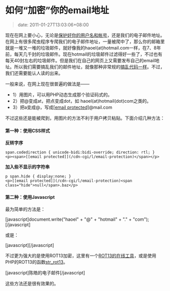 # 如何“加密”你的email地址
>date: 2011-01-27T13:03:06+08:00


现在在网上要小心，无论是[保护好你的用户名和帐号](https://coolshell.cn/articles/2428.html)，还是我们的电子邮件地址。在网上有很多爬虫程序专爬我们的电子邮件地址，一量被爬中了，那么你的邮箱里就是一堆又一堆的垃圾邮件，就好像我的haoel(at)hotmail.com一样，在7、8年前，每天几千封的垃圾邮件。现在hotmail的垃圾邮件过滤得好一些了，不过也有每天40封左右的垃圾邮件。但是我们在自己的网页上又需要发布自己的email地址。所以我们需要搞乱我们的邮件地址，就像那种非常规的[搞乱代码一样](/2009/%E5%A6%82%E4%BD%95%E5%8A%A0%E5%AF%86-%E6%B7%B7%E4%B9%B1C%E6%BA%90%E4%BB%A3%E7%A0%81.md)。不过，我们还需要能认人读的出来。


一般来说，在网上现在很普遍的做法是——


* 1）用图片，可以用PHP动态生成那个验证码式的。
* 2）把@变成at，把点变成dot，如 haoel(at)hotmail(dot)com之类的。
* 3）把a变成@，写成[[email protected]](/cdn-cgi/l/email-protection)@mail.com


不过这些还是能被爬到，用图片的方法不利于用户拷贝粘贴。下面介绍几种方法：


#### 第一种：使用CSS样式


**反转字序**



```
span.codedirection { unicode-bidi:bidi-override; direction: rtl; }
<p><span>[[email protected]](/cdn-cgi/l/email-protection)</span></p>
```


**加入些不显示的字符串**



```
p span.hide { display:none; }
<p>[[email protected]](/cdn-cgi/l/email-protection)<span class="hide">null</span>.baz</p>
```

#### 第二种：使用Javascript


最为简单的方法是：


[javascript]document.write("haoel" + "@" + "hotmail" + "." + "com");[/javascript]


或是：


[javascript]<script type="text/javascript">  

<!–  

var string1 = "@";  

var string2 = "haoel";  

var string3 = "hotmail.com";  

var string4 = string2 + string1 + string3;  

document.write("<a href=" + "mail" + "to:" + string2 + string1 + string3 + ">" + string4 + "</a>");  

//–>  

</script>[/javascript]


不过更为强大的是使用ROT13加密，这里有一个[ROT13的在线工具](http://rot13.de/)，或是使用PHP的ROT13的函数[str\_rot13](http://ch2.php.net/str_rot13)。


[javascript]<script type=”text/javascript”>  

document.write(“<n uers=\"znvygb:[[email protected]](/cdn-cgi/l/email-protection)\">”.replace(/[a-zA-Z]/g,  

function(c){return String.fromCharCode((c<=”Z”?90:122)>=(c=c.charCodeAt(0)+13)?c:c-26);}));  

</script>陈皓的电子邮件</a>[/javascript]


这些方法还是很有效果的。


